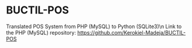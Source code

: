 # BUCTIL-POS
Translated POS System from PHP (MySQL) to Python (SQLite3)\n
Link to the PHP (MySQL) repository: https://github.com/Kerokiel-Madeja/BUCTIL-POS

